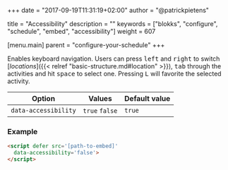 +++
date            = "2017-09-19T11:31:19+02:00"
author          = "@patrickpietens"

title           = "Accessibility"
description     = ""
keywords        = ["blokks", "configure", "schedule", "embed", "accessibility"]
weight          = 607

[menu.main]
parent          = "configure-your-schedule"
+++

Enables keyboard navigation. Users can press <kbd>left</kbd> and <kbd>right</kbd> to switch [*locations*]({{< relref "basic-structure.md#location" >}}), <kbd>tab</kbd> through the activities and hit <kbd>space</kbd> to select one. Pressing <kbd>L</kbd>  will favorite the selected activity. 

| Option | Values | Default value |
|--------|--------|---------------|
| `data-accessibility` | `true` `false` | `true` |

### Example

```html
<script	defer src='[path-to-embed]'
  data-accessibility='false'>
</script>
```
